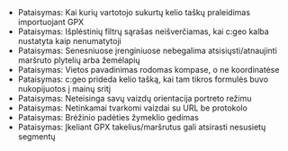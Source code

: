 ##
- Pataisymas: Kai kurių vartotojo sukurtų kelio taškų praleidimas importuojant GPX
- Pataisymas: Išplėstinių filtrų sąrašas neišverčiamas, kai c:geo kalba nustatyta kaip nenumatytoji
- Pataisymas: Senesniuose įrenginiuose nebegalima atsisiųsti/atnaujinti maršruto plytelių arba žemėlapių
- Pataisymas: Vietos pavadinimas rodomas kompase, o ne koordinatėse
- Pataisymas: c:geo prideda kelio tašką, kai tam tikros formulės buvo nukopijuotos į mainų sritį
- Pataisymas: Neteisinga savų vaizdų orientacija portreto režimu
- Pataisymas: Netinkamai tvarkomi vaizdai su URL be protokolo
- Pataisymas: Brėžinio padėties žymeklio gedimas
- Pataisymas: Įkeliant GPX takelius/maršrutus gali atsirasti nesusietų segmentų
